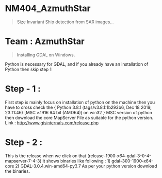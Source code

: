 # NM404_AzmuthStar
> Size Invariant Ship detection from SAR images...
# Team : AzmuthStar

> Installing GDAL on Windows.

Python is necessary for GDAL, and if you already have an installation of Python then skip step 1 

# Step - 1 : 
   First step is mainly focus on installation of python on the machine then you have to cross check the { Python 3.8.1 (tags/v3.8.1:1b293b6, Dec 18 2019, 23:11:46) [MSC v.1916 64 bit (AMD64)] on win32 } MSC version of python then download the core MapServer File as suitable for the python version.  
Link : http://www.gisinternals.com/release.php

# Step - 2 : 
   This is the release when we click on that (release-1900-x64-gdal-3-0-4-mapserver-7-4-3) it  shows binaries like following : 
            1) gdal-300-1900-x64-core
            2) GDAL-3.0.4.win-amd64-py3.7
            As per your python version download the binaries.
            
  
